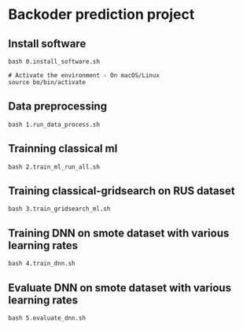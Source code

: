 # Backoder prediction project

## Install software

```
bash 0.install_software.sh

# Activate the environment - On macOS/Linux
source bo/bin/activate  

```

## Data preprocessing
```
bash 1.run_data_process.sh
```

## Trainning classical ml

```
bash 2.train_ml_run_all.sh
```

## Training classical-gridsearch on RUS dataset

```
bash 3.train_gridsearch_ml.sh
```

## Training DNN on smote dataset with various learning rates

```
bash 4.train_dnn.sh

```

## Evaluate DNN on smote dataset with various learning rates

```
bash 5.evaluate_dnn.sh

```